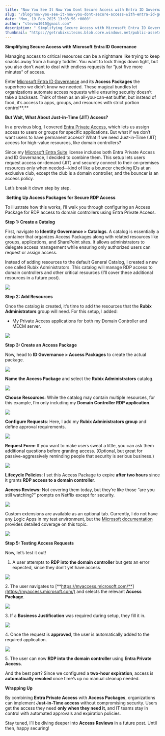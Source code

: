 ```yaml
---
title: "Now You See It Now You Dont Secure Access with Entra ID Governance"
slug: "/blog/now-you-see-it-now-you-dont-secure-access-with-entra-id-governance"
date: "Mon, 10 Feb 2025 13:03:56 +0000"
author: "stevew1015@gmail.com"
description: " Simplifying Secure Access with Microsoft Entra ID GovernanceManaging access to critical resources can be a nightmare like trying to keep snacks away from a hungry toddler. You want to lock things down tight, but you also don’t want to deal with endless requests for “just five more minutes”"
thumbnail: "https://getrubixsitecms.blob.core.windows.net/public-assets/content/v1/logo512.png"
---
```


**Simplifying Secure Access with Microsoft Entra ID Governance**

Managing access to critical resources can be a nightmare like trying to keep snacks away from a hungry toddler. You want to lock things down tight, but you also don’t want to deal with endless requests for “just five more minutes” of access.

Enter [Microsoft Entra ID Governance](https://learn.microsoft.com/en-us/entra/id-governance/identity-governance-overview) and its **Access Packages** the superhero we didn’t know we needed. These magical bundles let organizations automate access requests while ensuring security doesn’t take a backseat. Think of them as an all-you-can-eat buffet, but instead of food, it’s access to apps, groups, and resources with strict portion control**.**

**But Wait, What About Just-in-Time (JIT) Access?**

In a previous blog, I covered [Entra Private Access](https://www.getrubix.com/blog/exploring-microsoft-entra-private-access), which lets us assign access to users or groups for specific applications. But what if we don’t want users to have permanent access? What if we need Just-in-Time (JIT) access for high-value resources, like domain controllers?

Since my [Microsoft Entra Suite](https://www.microsoft.com/en-us/security/business/microsoft-entra) license includes both Entra Private Access and ID Governance, I decided to combine them. This setup lets users request access on-demand (JIT) and securely connect to their on-premises resources only when needed—kind of like a bouncer checking IDs at an exclusive club, except the club is a domain controller, and the bouncer is an access policy.

Let’s break it down step by step.

 **Setting Up Access Packages for Secure RDP Access**

To illustrate how this works, I’ll walk you through configuring an Access Package for RDP access to domain controllers using Entra Private Access.

**Step 1: Create a Catalog**

First, navigate to **Identity Governance > Catalogs**. A catalog is essentially a container that organizes Access Packages along with related resources like groups, applications, and SharePoint sites. It allows administrators to delegate access management while ensuring only authorized users can request or assign access.

Instead of adding resources to the default General Catalog, I created a new one called Rubix Administrators. This catalog will manage RDP access to domain controllers and other critical resources (I’ll cover these additional resources in a future post).

![](https://getrubixsitecms.blob.core.windows.net/public-assets/content/v1/5dd365a31aa1fd743bc30b8e/03ef5c33-3b34-45bc-81de-22931fe02af2/blog1.png)

**Step 2: Add Resources**

Once the catalog is created, it’s time to add the resources that the **Rubix Administrators** group will need. For this setup, I added:

-   My Private Access applications for both my Domain Controller and MECM server.
    

![](https://getrubixsitecms.blob.core.windows.net/public-assets/content/v1/5dd365a31aa1fd743bc30b8e/62464206-4f46-447a-86da-13211ae20e05/blog2.png)

**Step 3: Create an Access Package**

Now, head to **ID Governance > Access Packages** to create the actual package.

![](https://getrubixsitecms.blob.core.windows.net/public-assets/content/v1/5dd365a31aa1fd743bc30b8e/b5320456-c923-4810-9a16-21471329b4af/blog3.png)

**Name the Access Package** and select the **Rubix Administrators** catalog.

![](https://getrubixsitecms.blob.core.windows.net/public-assets/content/v1/5dd365a31aa1fd743bc30b8e/510ea9aa-9b7b-4eaf-8dba-41df348a211d/blog4.png)

**Choose Resources**: While the catalog may contain multiple resources, for this example, I’m only including my **Domain Controller RDP application**.

![](https://getrubixsitecms.blob.core.windows.net/public-assets/content/v1/5dd365a31aa1fd743bc30b8e/81c84678-8207-4910-8bdf-486265e95564/blog5.png)

**Configure Requests**: Here, I add my **Rubix Administrators group** and define approval requirements.

![](https://getrubixsitecms.blob.core.windows.net/public-assets/content/v1/5dd365a31aa1fd743bc30b8e/dc5bb79a-607c-4edd-be9f-28ba266f1d9a/blog6.png)

**Request Form:** If you want to make users sweat a little, you can ask them additional questions before granting access. (Optional, but great for passive-aggressively reminding people that security is serious business.)

![](https://getrubixsitecms.blob.core.windows.net/public-assets/content/v1/5dd365a31aa1fd743bc30b8e/90215f22-8763-4667-8db7-02d48dbf1bce/blog7.png)

**Lifecycle Policies**: I set this Access Package to expire **after two hours** since it grants **RDP access to a domain controller**.

**Access Reviews:** Not covering them today, but they’re like those “are you still watching?” prompts on Netflix except for security.

![](https://getrubixsitecms.blob.core.windows.net/public-assets/content/v1/5dd365a31aa1fd743bc30b8e/76589ea2-8475-497c-9497-0facb788710d/blog8.png)

Custom extensions are available as an optional tab. Currently, I do not have any Logic Apps in my test environment, but the [Microsoft documentation](https://learn.microsoft.com/en-us/entra/id-governance/entitlement-management-logic-apps-integration) provides detailed coverage on this topic.

![](https://getrubixsitecms.blob.core.windows.net/public-assets/content/v1/5dd365a31aa1fd743bc30b8e/2e3bc2ad-e486-4769-bbc1-7409a7048ea7/blog9.png)

**Step 5: Testing Access Requests**

Now, let’s test it out!

1.  A user attempts to **RDP into the domain controller** but gets an error expected, since they don’t yet have access.
    

![](https://getrubixsitecms.blob.core.windows.net/public-assets/content/v1/5dd365a31aa1fd743bc30b8e/e2a7fc07-f3bc-4dc8-95cd-ae60a2187262/blog10.png)

2\. The user navigates to [**https://myaccess.microsoft.com/**](https://myaccess.microsoft.com/) and selects the relevant **Access Package**.

![](https://getrubixsitecms.blob.core.windows.net/public-assets/content/v1/5dd365a31aa1fd743bc30b8e/954cbdfe-576a-48cd-912a-2477e6b1825d/blog11.png)

3\. If a **Business Justification** was required during setup, they fill it in.

![](https://getrubixsitecms.blob.core.windows.net/public-assets/content/v1/5dd365a31aa1fd743bc30b8e/27cbe555-b2d8-43a2-bcb3-2d1cffc5a084/blog12.png)

4\. Once the request is **approved**, the user is automatically added to the required application.

![](https://getrubixsitecms.blob.core.windows.net/public-assets/content/v1/5dd365a31aa1fd743bc30b8e/f267bf32-a737-4f14-8c30-aa2b351f0369/blog13.png)

5\. The user can now **RDP into the domain controller** using **Entra Private Access**.

And the best part? Since we configured a **two-hour expiration**, access is **automatically revoked** once time’s up no manual cleanup needed.

**Wrapping Up**

By combining **Entra Private Access** with **Access Packages**, organizations can implement **Just-in-Time access** without compromising security. Users get the access they need **only when they need it**, and IT teams stay in control with automated approvals and expiration policies.

Stay tuned, I’ll be diving deeper into **Access Reviews** in a future post. Until then, happy securing!
